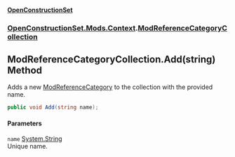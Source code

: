 #### [OpenConstructionSet](index.md 'index')
### [OpenConstructionSet.Mods.Context](index.md#OpenConstructionSet_Mods_Context 'OpenConstructionSet.Mods.Context').[ModReferenceCategoryCollection](snyiPc_NUnWDv_X33jcEYg.md 'OpenConstructionSet.Mods.Context.ModReferenceCategoryCollection')
## ModReferenceCategoryCollection.Add(string) Method
Adds a new [ModReferenceCategory](fD20sxqQhMY5F9hDkDL_LA.md 'OpenConstructionSet.Mods.ModReferenceCategory') to the collection with the provided name.  
```csharp
public void Add(string name);
```
#### Parameters
<a name='OpenConstructionSet_Mods_Context_ModReferenceCategoryCollection_Add(string)_name'></a>
`name` [System.String](https://docs.microsoft.com/en-us/dotnet/api/System.String 'System.String')  
Unique name.
  
